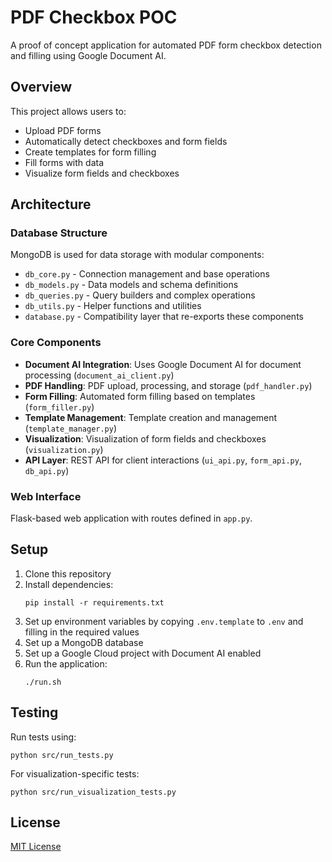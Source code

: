 # PDF Checkbox POC

A proof of concept application for automated PDF form checkbox detection and filling using Google Document AI.

## Overview

This project allows users to:
- Upload PDF forms
- Automatically detect checkboxes and form fields
- Create templates for form filling
- Fill forms with data
- Visualize form fields and checkboxes

## Architecture

### Database Structure

MongoDB is used for data storage with modular components:

- `db_core.py` - Connection management and base operations
- `db_models.py` - Data models and schema definitions
- `db_queries.py` - Query builders and complex operations
- `db_utils.py` - Helper functions and utilities
- `database.py` - Compatibility layer that re-exports these components

### Core Components

- **Document AI Integration**: Uses Google Document AI for document processing (`document_ai_client.py`)
- **PDF Handling**: PDF upload, processing, and storage (`pdf_handler.py`)
- **Form Filling**: Automated form filling based on templates (`form_filler.py`)
- **Template Management**: Template creation and management (`template_manager.py`)
- **Visualization**: Visualization of form fields and checkboxes (`visualization.py`)
- **API Layer**: REST API for client interactions (`ui_api.py`, `form_api.py`, `db_api.py`)

### Web Interface

Flask-based web application with routes defined in `app.py`.

## Setup

1. Clone this repository
2. Install dependencies:
   ```
   pip install -r requirements.txt
   ```
3. Set up environment variables by copying `.env.template` to `.env` and filling in the required values
4. Set up a MongoDB database
5. Set up a Google Cloud project with Document AI enabled
6. Run the application:
   ```
   ./run.sh
   ```

## Testing

Run tests using:
```
python src/run_tests.py
```

For visualization-specific tests:
```
python src/run_visualization_tests.py
```

## License

[MIT License](LICENSE)
